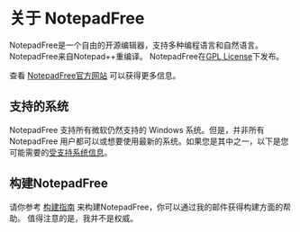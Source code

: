 # 关于 NotepadFree

NotepadFree是一个自由的开源编辑器，支持多种编程语言和自然语言。
NotepadFree来自Notepad++重编译。
NotepadFree在[GPL License](LICENSE)下发布。

查看 [NotepadFree官方网站](https://notepadfree.song-zh.com/) 可以获得更多信息。


## 支持的系统

NotepadFree 支持所有微软仍然支持的 Windows 系统。但是，并非所有 NotepadFree 用户都可以或想要使用最新的系统。如果您是其中之一，以下是您可能需要的[受支持系统信息](SUPPORTED_SYSTEM.md)。


## 构建NotepadFree

请你参考 [构建指南](BUILD.md) 来构建NotepadFree，你可以通过我的邮件获得构建方面的帮助。
值得注意的是，我并不是权威。
